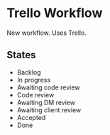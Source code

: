# Trello Workflow

New workflow. Uses Trello.

## States

- Backlog
- In progress
- Awaiting code review
- Code review
- Awaiting DM review
- Awaiting client review
- Accepted
- Done

